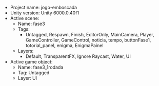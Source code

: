 <!-- UNITY CODE ASSIST INSTRUCTIONS START -->
- Project name: jogo-emboscada
- Unity version: Unity 6000.0.40f1
- Active scene:
  - Name: fase3
  - Tags:
    - Untagged, Respawn, Finish, EditorOnly, MainCamera, Player, GameController, GameControl, noticia, tempo, buttonFase1, totorial_panel, enigma, EnigmaPainel
  - Layers:
    - Default, TransparentFX, Ignore Raycast, Water, UI
- Active game object:
  - Name: fase3_1rodada
  - Tag: Untagged
  - Layer: UI
<!-- UNITY CODE ASSIST INSTRUCTIONS END -->